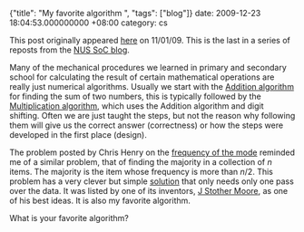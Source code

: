 {"title": "My favorite algorithm  ", "tags": ["blog"]}
date: 2009-12-23 18:04:53.000000000 +08:00
category: cs

This post originally appeared
[here](http://nusschoolofcomputing.blogspot.com/2009/01/my-favorite-algorithm.html)
on 11/01/09. This is the last in a series of reposts from the [NUS SoC
blog](http://nusschoolofcomputing.blogspot.com).

Many of the mechanical procedures we learned in primary and secondary school for calculating the result of certain mathematical operations are really just numerical algorithms. Usually we start with the [Addition algorithm](http://en.wikipedia.org/wiki/Elementary_arithmetic#Addition_algorithm) for finding the sum of two numbers, this is typically followed by the [Multiplication algorithm](http://en.wikipedia.org/wiki/Elementary_arithmetic#Multiplication), which uses the Addition algorithm and digit shifting. Often we are just taught the steps, but not the reason why following them will give us the correct answer (correctness) or how the steps were developed in the first place (design).

The problem posted by Chris Henry on the [frequency of the mode](http://nusschoolofcomputing.blogspot.com/2008/10/noi-01-task-1_07.html) reminded me of a similar problem, that of finding the majority in a collection of $n$ items. The majority is the item whose frequency is more than $n/2$. This problem has a very clever but simple [solution](http://www.cs.utexas.edu/%C2%A0moore/best-ideas/mjrty/index.html) that only needs only one pass over the data. It was listed by one of its inventors, [J Stother Moore](http://www.cs.utexas.edu/%C2%A0moore/), as one of his best ideas. It is also my favorite algorithm.

What is your favorite algorithm?
